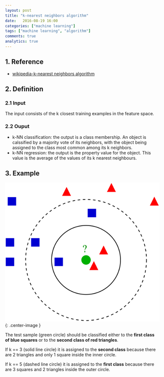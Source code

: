 ```yaml
---
layout: post
title: "k-nearest neighbors algorithm"
date:   2016-08-19 16:00
categories: ["machine learning"]
tags: ["machine learning", "algorithm"]
comments: true
analytics: true
---
```


<span/>

## 1. Reference

* [wikipedia-k-nearest neighbors algorithm](https://en.wikipedia.org/wiki/K-nearest_neighbors_algorithm)

## 2. Definition

### 2.1 Input

  The input consists of the k closest training examples in the feature space.

### 2.2 Ouput

* k-NN classification: the output is a class membership. An object is calssified
  by a majority vote of its neighbors, with the object being assigned to the
  class most common among its k neighbors.
* k-NN regression: the output is the property value for the object. This value
  is the average of the values of its k nearest neighbours.

## 3. Example

![Example](/images/KnnClassification.svg) {: .center-image }

  The test sample (green circle) should be classified either to the **first
  class of blue squares** or to the **second class of red triangles**.

  If k == 3 (solid  line circle) it is assigned to the **second class** because
  there are 2 triangles and only 1 square inside the inner circle.

  If k == 5 (dashed line circle) it is assigned to the **first class** because
  there are 3 squares and 2 triangles inside the outer circle.
